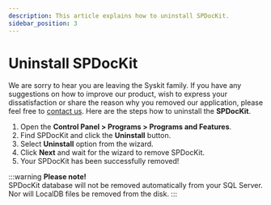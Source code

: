 ```yaml
---
description: This article explains how to uninstall SPDocKit.
sidebar_position: 3
---
```


# Uninstall SPDocKit

We are sorry to hear you are leaving the Syskit family. If you have any suggestions on how to improve our product, wish to express your dissatisfaction or share the reason why you removed our application, please feel free to [contact us](https://www.spdockit.com/support/contact-us/). Here are the steps how to uninstall the **SPDocKit**.

1. Open the **Control Panel &gt; Programs &gt; Programs and Features**.
2. Find SPDocKit and click the **Uninstall** button.
3. Select **Uninstall** option from the wizard.
4. Click **Next** and wait for the wizard to remove SPDocKit.
5. Your SPDocKit has been successfully removed!

:::warning
**Please note!**  
SPDocKit database will not be removed automatically from your SQL Server. Nor will LocalDB files be removed from the disk.
:::

